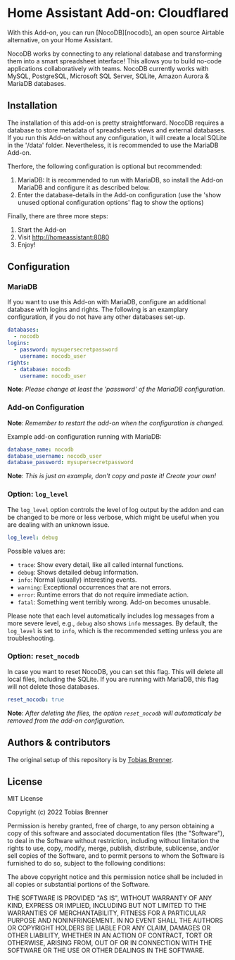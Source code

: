 # Home Assistant Add-on: Cloudflared

With this Add-on, you can run [NocoDB][nocodb], an open source Airtable
alternative, on your Home Assistant.

NocoDB works by connecting to any relational database and transforming them
into a smart spreadsheet interface! This allows you to build no-code
applications collaboratively with teams. NocoDB currently works with MySQL,
PostgreSQL, Microsoft SQL Server, SQLite, Amazon Aurora & MariaDB databases.

## Installation

The installation of this add-on is pretty straightforward. NocoDB requires a
database to store metadata of spreadsheets views and external databases. If you
run this Add-on without any configuration, it will create a local SQLite in the
'/data' folder. Nevertheless, it is recommended to use the MariaDB Add-on.

Therfore, the following configuration is optional but recommended:

1. MariaDB: It is recommended to run with MariaDB, so install the Add-on
   MariaDB and configure it as described below.
1. Enter the database-details in the Add-on configuration (use the
   'show unused optional configuration options' flag to show the options)

Finally, there are three more steps:

1. Start the Add-on
1. Visit [http://homeassistant:8080](http://homeassistant:8080)
1. Enjoy!

## Configuration

### MariaDB

If you want to use this Add-on with MariaDB, configure an additional database
with logins and rights. The following is an examplary configuration, if you do
not have any other databases set-up.

```yaml
databases:
  - nocodb
logins:
  - password: mysupersecretpassword
    username: nocodb_user
rights:
  - database: nocodb
    username: nocodb_user
```

**Note**: _Please change at least the 'password' of the MariaDB configuration._

### Add-on Configuration

**Note**: _Remember to restart the add-on when the configuration is changed._

Example add-on configuration running with MariaDB:

```yaml
database_name: nocodb
database_username: nocodb_user
database_password: mysupersecretpassword
```

**Note**: _This is just an example, don't copy and paste it! Create your own!_

### Option: `log_level`

The `log_level` option controls the level of log output by the addon and can
be changed to be more or less verbose, which might be useful when you are
dealing with an unknown issue.

```yaml
log_level: debug
```

Possible values are:

- `trace`: Show every detail, like all called internal functions.
- `debug`: Shows detailed debug information.
- `info`: Normal (usually) interesting events.
- `warning`: Exceptional occurrences that are not errors.
- `error`: Runtime errors that do not require immediate action.
- `fatal`: Something went terribly wrong. Add-on becomes unusable.

Please note that each level automatically includes log messages from a
more severe level, e.g., `debug` also shows `info` messages. By default,
the `log_level` is set to `info`, which is the recommended setting unless
you are troubleshooting.

### Option: `reset_nocodb`

In case you want to reset NocoDB, you can set this flag. This will delete
all local files, including the SQLite. If you are running with MariaDB,
this flag will not delete those databases.

```yaml
reset_nocodb: true
```

**Note**: _After deleting the files, the option `reset_nocodb` will
automaticaly be removed from the add-on configuration._

## Authors & contributors

The original setup of this repository is by [Tobias Brenner][tobias].

## License

MIT License

Copyright (c) 2022 Tobias Brenner

Permission is hereby granted, free of charge, to any person obtaining a copy
of this software and associated documentation files (the "Software"), to deal
in the Software without restriction, including without limitation the rights
to use, copy, modify, merge, publish, distribute, sublicense, and/or sell
copies of the Software, and to permit persons to whom the Software is
furnished to do so, subject to the following conditions:

The above copyright notice and this permission notice shall be included in all
copies or substantial portions of the Software.

THE SOFTWARE IS PROVIDED "AS IS", WITHOUT WARRANTY OF ANY KIND, EXPRESS OR
IMPLIED, INCLUDING BUT NOT LIMITED TO THE WARRANTIES OF MERCHANTABILITY,
FITNESS FOR A PARTICULAR PURPOSE AND NONINFRINGEMENT. IN NO EVENT SHALL THE
AUTHORS OR COPYRIGHT HOLDERS BE LIABLE FOR ANY CLAIM, DAMAGES OR OTHER
LIABILITY, WHETHER IN AN ACTION OF CONTRACT, TORT OR OTHERWISE, ARISING FROM,
OUT OF OR IN CONNECTION WITH THE SOFTWARE OR THE USE OR OTHER DEALINGS IN THE
SOFTWARE.

[tobias]: https://github.com/brenner-tobias
